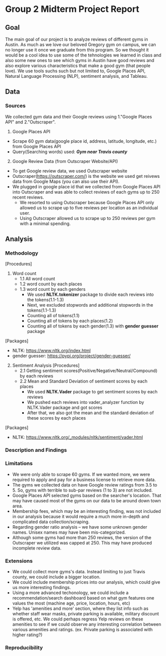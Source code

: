 # Group 2 Midterm Project Report

## Goal

The main goal of our project is to analyze reviews of different gyms in Austin. As much as we love our beloved Gregory gym on campus, we can no longer use it once we graduate from this program. So we thought it would be a cool idea to use some of the tehnologies we learned in class and also some new ones to see which gyms in Austin have good reviews and also explore various characteristics that make a good gym (that people love). We use tools suchs such but not limited to, Google Places API, Natural Language Processing (NLP), sentiment analysis, and Tableau.


## Data

### Sources

We collected gym data and their Google reviews using 1."Google Places API" and 2."Outscraper".

1. Google Places API
- Scrape 60 gym data(google place id, address, latitude, longitude, etc.) from Google Places API
- Query(Searching words) used: ***Gym near Travis county***

2. Google Review Data (from Outscraper Website/API)
- To get Google review data, we used Outscraper website
- Outscraper(https://outscraper.com/) is the website we used get reivews data from Google Maps (you can also use their API).
- We plugged in google place id that we collected from Google Places API into Outscraper and was able to collect reviews of each gyms up to 250 recent reviews.
    - We resorted to using Outscraper because Google Places API only allowed us to scrape up to five reviews per location as an individual user.
    - Using Outscraper allowed us to scrape up to 250 reviews per gym with a minimal spending.

## Analysis



### Methodology
[Procedures]
1. Word count
     * 1.1 All word count
     * 1.2 word count by each places
     * 1.3 word count by each genders
        - We used **NLTK.tokenizer** package to divide each reviews into the tokens(1.1-1.3)
        - Next, we excluded stopwords and additional stopwords in the tokens(1.1-1.3)
        - Counting all of tokens(1.1)
        - Counting all of tokens by each places(1.2)
        - Counting all of tokens by each gender(1.3) with **gender guesser** package

[Packages]
* NLTK: https://www.nltk.org/index.html
* gender guesser: https://pypi.org/project/gender-guesser/

2. Sentiment Analysis
[Procedures]
    * 2.1 Getting sentiment scores(Positive/Negative/Neutral/Compound) by each reviews  
    * 2.2 Mean and Standard Deviation of sentiment scores by each places
    	- We used **NLTK.Vader** package to get sentiment scores by each reviews
        - We pushed each reviews into vader_analyzer function by NLTK.Vader package and got scores
        - After that, we also got the mean and the standard deviation of these scores by each places

[Packages]
* NLTK: https://www.nltk.org/_modules/nltk/sentiment/vader.html

### Description and Findings

### Limitations

-	We were only able to scrape 60 gyms. If we wanted more, we were required to apply and pay for a business license to retrieve more data.
-	The gyms we collected data on have Google review ratings from 3.5 to 5. So, gyms with terrible to sub-par reviews (1 to 3) are not included.
-	Google Places API selected gyms based on the searcher's location. That may have caused most of the gyms on our data to be around down town area.
-	Membership fees, which may be an interesting finding, was not included in our analysis because it would require a much more in-depth and complicated data collection/scraping.
-	Regarding gender ratio analysis – we have some unknown gender names. Unisex names may have been mis-categorized.
-	Although some gyms had more than 250 reviews, the version of the Outscraper we utilized was capped at 250. This may have produced incomplete review data.


### Extensions

-	We could collect more gyms's data. Instead limiting to just Travis county, we could include a bigger location.
-	We could include membership prices into our analysis, which could give us more interesting findings.
-	Using a more advanced techonology, we could include a recommendation/search dashboard based on what gym features one values the most (machine age, price, location, hours, etc)
-	Yelp has 'amenities and more' section, where they list info such as whether staff wear masks, private parking is available, military discount is offered, etc. We could perhaps regress Yelp reviews on these amenities to see if we could observe any interesting correlation between various amenities and ratings. (ex. Private parking is associated with higher rating?)


### Reproducibility
